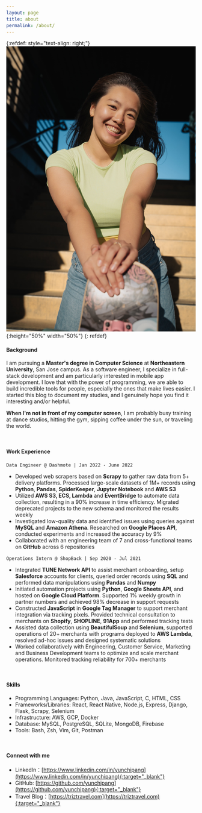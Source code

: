 ```yaml
---
layout: page
title: about
permalink: /about/
---
```

{:refdef: style="text-align: right;"}
![](/assets/images/DSC01597.jpg){:height="50%" width="50%"}
{: refdef}

#### **Background**

I am pursuing a **Master's degree in Computer Science** at **Northeastern University**, San Jose campus. As a software engineer, I specialize in full-stack development and am particularly interested in mobile app development. I love that with the power of programming, we are able to build incredible tools for people, especially the ones that make lives easier. I started this blog to document my studies, and I genuinely hope you find it interesting and/or helpful.

**When I'm not in front of my computer screen**, I am probably busy training at dance studios, hitting the gym, sipping coffee under the sun, or traveling the world.

<br/>

#### **Work Experience**

```
Data Engineer @ Dashmote | Jan 2022 - June 2022
```

* Developed web scrapers based on **Scrapy** to gather raw data from 5+ delivery platforms. Processed large-scale datasets of 1M+ records using **Python**, **Pandas**, **SpiderKeeper**, **Jupyter Notebook** and **AWS S3**
* Utilized **AWS S3, ECS, Lambda** and **EventBridge** to automate data collection, resulting in a 90% increase in time efficiency. Migrated deprecated projects to the new schema and monitored the results weekly
* Investigated low-quality data and identified issues using queries against **MySQL** and **Amazon Athena**. Researched on **Google Places API**, conducted experiments and increased the accuracy by 9%
* Collaborated with an engineering team of 7 and cross-functional teams on **GitHub** across 6 repositories

```
Operations Intern @ ShopBack | Sep 2020 - Jul 2021
```

* Integrated **TUNE Network API** to assist merchant onboarding, setup **Salesforce** accounts for clients, queried order records using **SQL** and performed data manipulations using **Pandas** and **Numpy**
* Initiated automation projects using **Python**, **Google Sheets API**, and hosted on **Google Cloud Platform**. Supported 1% weekly growth in partner numbers and achieved 98% decrease in support requests
* Constructed **JavaScript** in **Google Tag Manager** to support merchant integration via tracking pixels. Provided technical consultation to merchants on **Shopify**, **SHOPLINE**, **91App** and performed tracking tests
* Assisted data collection using **BeautifulSoup** and **Selenium**, supported operations of 20+ merchants with programs deployed to **AWS Lambda**, resolved ad-hoc issues and designed systematic solutions
* Worked collaboratively with Engineering, Customer Service, Marketing and Business Development teams to optimize and scale merchant operations. Monitored tracking reliability for 700+ merchants

<br/>

#### **Skills**

- Programming Languages: Python, Java, JavaScript, C, HTML, CSS
- Frameworks/Libraries: React, React Native, Node.js, Express, Django, Flask, Scrapy, Selenium
- Infrastructure: AWS, GCP, Docker
- Database: MySQL, PostgreSQL, SQLite, MongoDB, Firebase
- Tools: Bash, Zsh, Vim, Git, Postman

<br/>

#### **Connect with me**

- LinkedIn：[https://www.linkedin.com/in/yunchipang](https://www.linkedin.com/in/yunchipang){:target="_blank"}
- GitHub: [https://github.com/yunchipang](https://github.com/yunchipang){:target="_blank"}
- Travel Blog：[https://triztravel.com](https://triztravel.com){:target="_blank"}